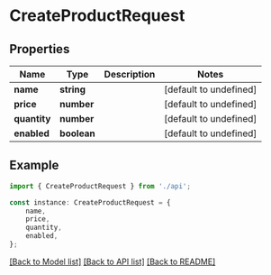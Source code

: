 # CreateProductRequest


## Properties

Name | Type | Description | Notes
------------ | ------------- | ------------- | -------------
**name** | **string** |  | [default to undefined]
**price** | **number** |  | [default to undefined]
**quantity** | **number** |  | [default to undefined]
**enabled** | **boolean** |  | [default to undefined]

## Example

```typescript
import { CreateProductRequest } from './api';

const instance: CreateProductRequest = {
    name,
    price,
    quantity,
    enabled,
};
```

[[Back to Model list]](../README.md#documentation-for-models) [[Back to API list]](../README.md#documentation-for-api-endpoints) [[Back to README]](../README.md)
